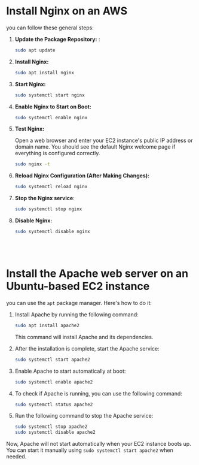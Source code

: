 # Install Nginx on an AWS
you can follow these general steps:

1. **Update the Package Repository:**
:
     ```bash
     sudo apt update    
     ```

1. **Install Nginx:**
     ```bash
     sudo apt install nginx 
     ```
2. **Start Nginx:**
     ```bash
     sudo systemctl start nginx
     ```
3. **Enable Nginx to Start on Boot:**
     ```bash
     sudo systemctl enable nginx
     ```
4. **Test Nginx:**
    
    Open a web browser and enter your EC2 instance's public IP address or domain name. You should see the default Nginx welcome page if everything is configured correctly.

    ```bash
    sudo nginx -t
    ```

1.  **Reload Nginx Configuration (After Making Changes):**
      ```bash
      sudo systemctl reload nginx
      ```
2. **Stop the Nginx service**:

   ```bash
   sudo systemctl stop nginx
   ```

3. **Disable Nginx:**

    ```bash
    sudo systemctl disable nginx
    ```

<br>
<br>

# Install the Apache web server on an Ubuntu-based EC2 instance
you can use the `apt` package manager. Here's how to do it:

1. Install Apache by running the following command:

   ```bash
   sudo apt install apache2
   ```

   This command will install Apache and its dependencies.

2. After the installation is complete, start the Apache service:

   ```bash
   sudo systemctl start apache2
   ```

3. Enable Apache to start automatically at boot:

   ```bash
   sudo systemctl enable apache2
   ```

4. To check if Apache is running, you can use the following command:

   ```bash
   sudo systemctl status apache2
   ```

5. Run the following command to stop the Apache service:

   ```bash
   sudo systemctl stop apache2
   sudo systemctl disable apache2
   ```

Now, Apache will not start automatically when your EC2 instance boots up. You can start it manually using `sudo systemctl start apache2` when needed.